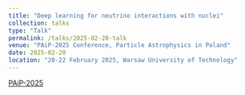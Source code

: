 ```yaml
---
title: "Deep learning for neutrino interactions with nuclei"
collection: talks
type: "Talk"
permalink: /talks/2025-02-20-talk
venue: "PAiP-2025 Conference, Particle Astrophysics in Poland"
date: 2025-02-20
location: "20-22 February 2025, Warsaw University of Technology"
---
```


[PAiP-2025](https://pukai.cs.uni.wroc.pl/strona-główna) 
